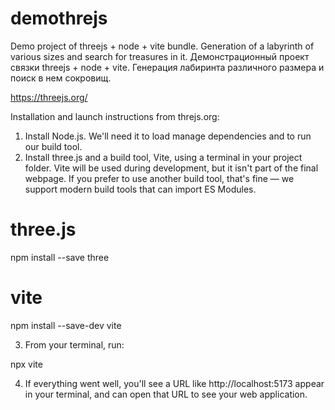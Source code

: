 # demothrejs
Demo project of threejs + node + vite bundle. Generation of a labyrinth of various sizes and search for treasures in it.
Демонстрационный проект связки threejs + node + vite. Генерация лабиринта различного размера и поиск в нем сокровищ.

https://threejs.org/

Installation and launch instructions from threjs.org:

1. Install Node.js. We'll need it to load manage dependencies and to run our build tool.
2. Install three.js and a build tool, Vite, using a terminal in your project folder. Vite will be used during development, but it isn't part of the final webpage. If you prefer to use another build tool, that's fine — we support modern build tools that can import ES Modules.

# three.js
npm install --save three

# vite
npm install --save-dev vite

3. From your terminal, run:

npx vite

4. If everything went well, you'll see a URL like http://localhost:5173 appear in your terminal, and can open that URL to see your web application.
